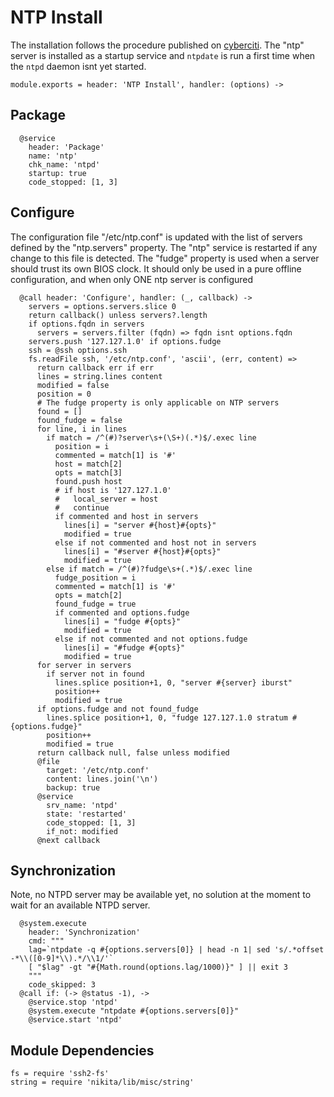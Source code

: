 
# NTP Install

The installation follows the procedure published on [cyberciti][cyberciti]. The
"ntp" server is installed as a startup service and `ntpdate` is run a first
time when the `ntpd` daemon isnt yet started.

    module.exports = header: 'NTP Install', handler: (options) ->

## Package

      @service
        header: 'Package'
        name: 'ntp'
        chk_name: 'ntpd'
        startup: true
        code_stopped: [1, 3]

## Configure

The configuration file "/etc/ntp.conf" is updated with the list of servers
defined by the "ntp.servers" property. The "ntp" service is restarted if any
change to this file is detected.
The "fudge" property is used when a server should trust its own BIOS clock.
It should only be used in a pure offline configuration,
and when only ONE ntp server is configured

      @call header: 'Configure', handler: (_, callback) ->
        servers = options.servers.slice 0
        return callback() unless servers?.length
        if options.fqdn in servers
          servers = servers.filter (fqdn) => fqdn isnt options.fqdn
        servers.push '127.127.1.0' if options.fudge
        ssh = @ssh options.ssh
        fs.readFile ssh, '/etc/ntp.conf', 'ascii', (err, content) =>
          return callback err if err
          lines = string.lines content
          modified = false
          position = 0
          # The fudge property is only applicable on NTP servers
          found = []
          found_fudge = false
          for line, i in lines
            if match = /^(#)?server\s+(\S+)(.*)$/.exec line
              position = i
              commented = match[1] is '#'
              host = match[2]
              opts = match[3]
              found.push host
              # if host is '127.127.1.0'
              #   local_server = host
              #   continue
              if commented and host in servers
                lines[i] = "server #{host}#{opts}"
                modified = true
              else if not commented and host not in servers
                lines[i] = "#server #{host}#{opts}"
                modified = true
            else if match = /^(#)?fudge\s+(.*)$/.exec line
              fudge_position = i
              commented = match[1] is '#'
              opts = match[2]
              found_fudge = true
              if commented and options.fudge
                lines[i] = "fudge #{opts}"
                modified = true
              else if not commented and not options.fudge
                lines[i] = "#fudge #{opts}"
                modified = true
          for server in servers
            if server not in found
              lines.splice position+1, 0, "server #{server} iburst"
              position++
              modified = true
          if options.fudge and not found_fudge
            lines.splice position+1, 0, "fudge 127.127.1.0 stratum #{options.fudge}"
            position++
            modified = true
          return callback null, false unless modified
          @file
            target: '/etc/ntp.conf'
            content: lines.join('\n')
            backup: true
          @service
            srv_name: 'ntpd'
            state: 'restarted'
            code_stopped: [1, 3]
            if_not: modified
          @next callback

## Synchronization

Note, no NTPD server may be available yet, no solution at the moment
to wait for an available NTPD server.

      @system.execute
        header: 'Synchronization'
        cmd: """
        lag=`ntpdate -q #{options.servers[0]} | head -n 1| sed 's/.*offset -*\\([0-9]*\\).*/\\1/'`
        [ "$lag" -gt "#{Math.round(options.lag/1000)}" ] || exit 3
        """
        code_skipped: 3
      @call if: (-> @status -1), ->
        @service.stop 'ntpd'
        @system.execute "ntpdate #{options.servers[0]}"
        @service.start 'ntpd'

## Module Dependencies

    fs = require 'ssh2-fs'
    string = require 'nikita/lib/misc/string'

[cyberciti]: http://www.cyberciti.biz/faq/howto-install-ntp-to-synchronize-server-clock/
